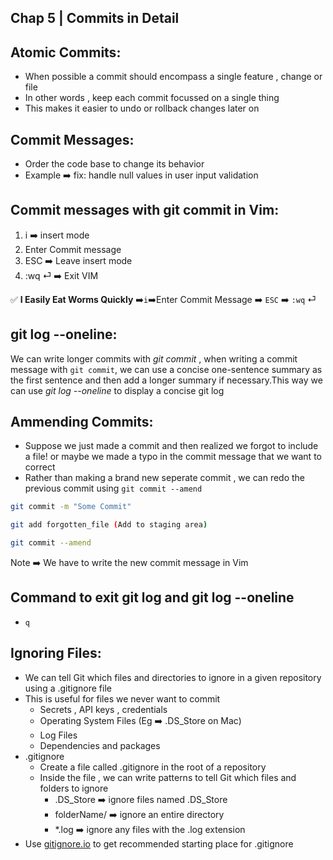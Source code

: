 ## Chap 5 | Commits in Detail 

## **Atomic Commits**:

- When possible a commit should encompass a single feature , change or file 
- In other words , keep each commit focussed on a single thing 
- This makes it easier to undo or rollback changes later on 

## **Commit Messages**:

- Order the code base to change its behavior 
- Example ➡️ fix: handle null values in user input validation

## **Commit messages with git commit in Vim**:

1. i  ➡️  insert mode 
2. Enter Commit message
3. ESC ➡️ Leave insert mode 
4. :wq ⏎ ➡️  Exit VIM 

✅ **I Easily Eat Worms Quickly** ➡️`i`➡️Enter Commit Message ➡️ `ESC` ➡️ `:wq` ⏎

## **git log --oneline**:

We can write longer commits with *git commit* , when writing a commit message with `git commit`, we can use a concise one-sentence summary as the first sentence and then add a longer summary if necessary.This way we can use *git log --oneline* to display a concise git log 

## **Ammending Commits**:

- Suppose we just made a commit and then realized we forgot to include a file! or maybe we made a typo in the commit message that we want to correct 
- Rather than making a brand new seperate commit , we can redo the previous commit using `git commit --amend`

```bash
git commit -m "Some Commit"

git add forgotten_file (Add to staging area)

git commit --amend
```

Note ➡️ We have to write the new commit message in Vim 

## **Command to exit git log and git log --oneline** 

-  `q `

## **Ignoring Files**:

- We can tell Git which files and directories to ignore in a given repository using a .gitignore file 
- This is useful for files we never want to commit 
  - Secrets , API keys , credentials 
  - Operating System Files (Eg ➡️ .DS_Store on Mac)
  - Log Files
  - Dependencies and packages
- .gitignore 
  - Create a file called .gitignore in the root of a repository 
  - Inside the file , we can write patterns to tell Git which files and folders to ignore 
    - .DS_Store ➡️ ignore files named .DS_Store 
    - folderName/ ➡️ ignore an entire directory 
    - *.log ➡️ ignore any files with the .log extension 
- Use  [gitignore.io](http://gitignore.io) to get recommended starting place for .gitignore 






